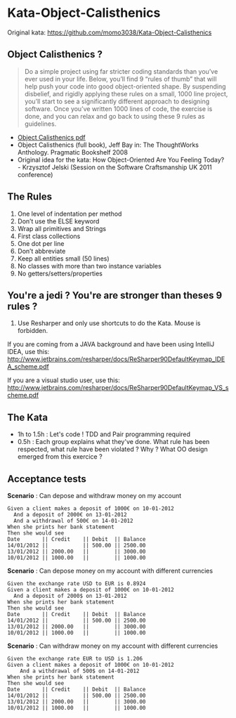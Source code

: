 # Kata-Object-Calisthenics

Original kata: https://github.com/momo3038/Kata-Object-Calisthenics


Object Calisthenics ?
---------

>Do a simple project using far stricter coding standards than you’ve ever used in your life.
>Below, you’ll find 9 “rules of thumb” that will help push your code into good object-oriented
>shape.
>By suspending disbelief, and rigidly applying these rules on a small, 1000 line project, you’ll
>start to see a significantly different approach to designing software. Once you’ve written 1000
>lines of code, the exercise is done, and you can relax and go back to using these 9 rules as
>guidelines.

-  [Object Calisthenics pdf](http://www.cs.helsinki.fi/u/luontola/tdd-2009/ext/ObjectCalisthenics.pdf)
-  Object Calisthenics (full book), Jeff Bay in: The ThoughtWorks Anthology.
Pragmatic Bookshelf 2008
-  Original idea for the kata: How Object-Oriented Are You Feeling Today? - Krzysztof Jelski (Session on the Software Craftsmanship UK 2011 conference)

The Rules
---------

1. One level of indentation per method
2. Don’t use the ELSE keyword
3. Wrap all primitives and Strings
4. First class collections
5. One dot per line
6. Don’t abbreviate
7. Keep all entities small (50 lines)
8. No classes with more than two instance variables
9. No getters/setters/properties

You're a jedi ? You're are stronger than theses 9 rules ?
----------
1. Use Resharper and only use shortcuts to do the Kata. Mouse is forbidden. 

If you are coming from a JAVA background and have been using IntelliJ IDEA, use this:
http://www.jetbrains.com/resharper/docs/ReSharper90DefaultKeymap_IDEA_scheme.pdf

If you are a visual studio user, use this:
http://www.jetbrains.com/resharper/docs/ReSharper90DefaultKeymap_VS_scheme.pdf

The Kata
---------
- 1h to 1.5h : Let's code ! TDD and Pair programming required
- 0.5h : Each group explains what they've done. What rule has been respected, what rule have been violated ? Why ?  What OO design emerged from this exercice ?

Acceptance tests
---------
**Scenario** : Can depose and withdraw money on my account

```
Given a client makes a deposit of 1000€ on 10-01-2012
  And a deposit of 2000€ on 13-01-2012
  And a withdrawal of 500€ on 14-01-2012
When she prints her bank statement
Then she would see
Date       || Credit    || Debit  || Balance
14/01/2012 ||           || 500.00 || 2500.00
13/01/2012 || 2000.00   ||        || 3000.00
10/01/2012 || 1000.00   ||        || 1000.00
```

**Scenario** : Can depose money on my account with different currencies

```
Given the exchange rate USD to EUR is 0.8924 
Given a client makes a deposit of 1000€ on 10-01-2012
  And a deposit of 2000$ on 13-01-2012
When she prints her bank statement
Then she would see
Date       || Credit    || Debit  || Balance
14/01/2012 ||           || 500.00 || 2500.00
13/01/2012 || 2000.00   ||        || 3000.00
10/01/2012 || 1000.00   ||        || 1000.00
```

**Scenario** : Can withdraw money on my account with different currencies

```
Given the exchange rate EUR to USD is 1.206 
Given a client makes a deposit of 1000€ on 10-01-2012
    And a withdrawal of 500$ on 14-01-2012
When she prints her bank statement
Then she would see
Date       || Credit    || Debit  || Balance
14/01/2012 ||           || 500.00 || 2500.00
13/01/2012 || 2000.00   ||        || 3000.00
10/01/2012 || 1000.00   ||        || 1000.00
```